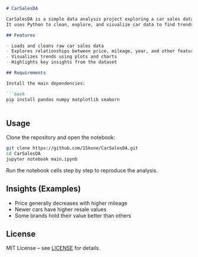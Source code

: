 ````markdown
# CarSalesDA

CarSalesDA is a simple data analysis project exploring a car sales dataset.  
It uses Python to clean, explore, and visualize car data to find trends and insights.

## Features

- Loads and cleans raw car sales data  
- Explores relationships between price, mileage, year, and other features  
- Visualizes trends using plots and charts  
- Highlights key insights from the dataset  

## Requirements

Install the main dependencies:

```bash
pip install pandas numpy matplotlib seaborn
```
````

## Usage

Clone the repository and open the notebook:

```bash
git clone https://github.com/15kone/CarSalesDA.git
cd CarSalesDA
jupyter notebook main.ipynb
```

Run the notebook cells step by step to reproduce the analysis.

## Insights (Examples)

* Price generally decreases with higher mileage
* Newer cars have higher resale values
* Some brands hold their value better than others

## License

MIT License – see [LICENSE](LICENSE) for details.

```
